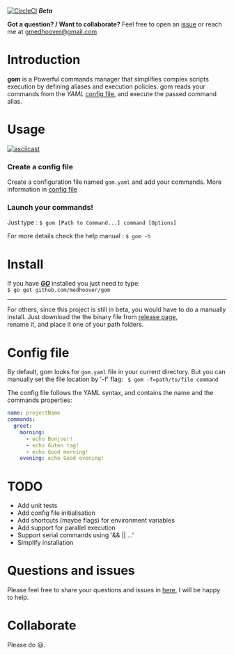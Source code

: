 [![CircleCI](https://circleci.com/gh/medhoover/gom.svg?style=svg&circle-token=45019dc7f97b86994b79a44e66305018efd9a22f)](https://circleci.com/gh/medhoover/gom) **_Beta_**

**Got a question? / Want to collaborate?** Feel free to open an [issue](https://github.com/medhoover/gom/issues) or reach me at <gmedhoover@gmail.com>

# Introduction

__gom__ is a Powerful commands manager that simplifies complex scripts execution by defining aliases and execution policies. gom reads your commands from the _YAML_ [config file](#config-file), and execute the passed command alias.

# Usage

[![asciicast](https://asciinema.org/a/8j51ktbjrzox4augwuke0kmfs.png)](https://asciinema.org/a/8j51ktbjrzox4augwuke0kmfs)

### Create a config file
Create a configuration file named `gom.yaml` and add your commands. More information in [config file](#config-file)

### Launch your commands!
Just type :  ```$ gom [Path to Command...] command [Options]```

For more details check the help manual : `$ gom -h`

# Install

If you have [**_GO_**](https://golang.org) installed you just need  to type:  
` $ go get github.com/medhoover/gom `
___

For others, since this project is still in beta, you would have to do a manually install. Just download the the binary file from [release page](https://github.com/medhoover/gom/releases),  
 rename it, and place it one of your path folders.

# Config file

By default, gom looks for `gom.yaml` file in your current directory. But you can manually set the file location by '-f' flag:
` $ gom -f=path/to/file command`

The config file follows the YAML syntax, and contains the name and the commands properties:
```yaml
name: projectName
commands:
  greet:
    morning:
      - echo Bonjour!
      - echo Guten tag!
      - echo Good morning!
    evening: echo Good evening!

```

# TODO

- Add unit tests
- Add config file initialisation
- Add shortcuts (maybe flags) for environment variables
- Add support for parallel execution
- Support serial commands using '&& || ...'
- Simplify installation

# Questions and issues

Please feel free to share your questions and issues in [here](https://github.com/medhoover/gom/issues), I will be happy to help.

# Collaborate

Please do :smiley:.
